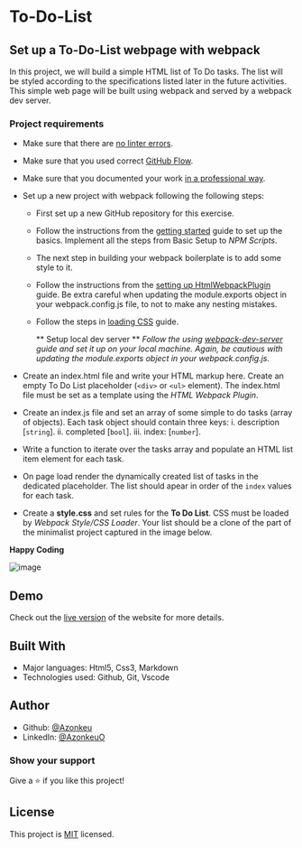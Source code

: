 # To-Do-List

## Set up a To-Do-List webpage with webpack

In this project, we will build a simple HTML list of To Do tasks. The list will be styled according to the specifications listed later in the future activities. This simple web page will be built using webpack and served by a webpack dev server.

### Project requirements

 - Make sure that there are [no linter errors](https://github.com/microverseinc/linters-config).
 - Make sure that you used correct [GitHub Flow](https://github.com/microverseinc/curriculum-transversal-skills/blob/main/git-github/articles/github_flow.md).
 - Make sure that you documented your work [in a professional way](https://github.com/microverseinc/curriculum-transversal-skills/blob/main/documentation/articles/professional_repo_rules.md).
 - Set up a new project with webpack following the following steps:
      - First set up a new GitHub repository for this exercise.
      - Follow the instructions from the [getting started](https://webpack.js.org/guides/getting-started/#basic-setup) guide to set up the basics. Implement all the steps from Basic Setup to *NPM Scripts*.
      - The next step in building your webpack boilerplate is to add some style to it. 
      -  Follow the instructions from the [setting up HtmlWebpackPlugin](https://webpack.js.org/guides/output-management/#setting-up-htmlwebpackplugin) guide. Be extra careful when updating the module.exports object in your webpack.config.js file, to not to make any nesting mistakes.
      - Follow the steps in [loading CSS](https://webpack.js.org/guides/asset-management/#loading-css) guide.
  

         ** Setup local dev server **
      *Follow the using [webpack-dev-server](https://webpack.js.org/guides/development/#using-webpack-dev-server) guide and set it up on your local machine. Again, be cautious with updating the module.exports object in your webpack.config.js.*
  
 - Create an index.html file and write your HTML markup here. Create an empty To Do List placeholder (`<div>` or `<ul>` element). The index.html file must be set as a template using the *HTML Webpack Plugin*.
 - Create an index.js file and set an array of some simple to do tasks (array of objects). Each task object should contain three keys:
         i. description [`string`].
         ii. completed [`bool`].
         iii. index: [`number`].

 - Write a function to iterate over the tasks array and populate an HTML list item element for each task.
 - On page load render the dynamically created list of tasks in the dedicated placeholder. The list should apear in order of the `index` values for each task.
 - Create a **style.css** and set rules for the **To Do List**. CSS must be loaded by *Webpack Style/CSS Loader*. Your list should be a clone of the part of the minimalist project captured in the image below.
  
  **Happy Coding**

 
 ![image](https://camo.githubusercontent.com/d04bee7a5b8f62cc6655dbec65c4d14583e4d78d0c434ddc070f6881bb9568fc/68747470733a2f2f696d672e796f75747562652e636f6d2f76692f416355642d5f596a6a71672f302e6a7067)

## Demo

Check out the [live version](https://azonkeu.github.io/To-Do-List/) of the website for more details.

 ## Built With

  - Major languages: Html5, Css3, Markdown
  - Technologies used: Github, Git, Vscode
  
 ## Author
  - Github: [@Azonkeu](https://github.com/Azonkeu)
  - LinkedIn: [@AzonkeuO](https://www.linkedin.com/in/azonkeu-ornela-88a14b172/)

 ### Show your support

  Give a ⭐️ if you like this project!

 ## License

 This project is [MIT](https://github.com/Azonkeu/To-Do-List/blob/main/LICENSE) licensed.
